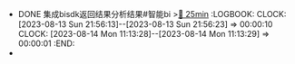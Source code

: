 - DONE 集成bisdk返回结果分析结果#智能bi >[🍅 25min](#agenda-pomo://?t=f-1691933442247-1500)
  :LOGBOOK:
  CLOCK: [2023-08-13 Sun 21:56:13]--[2023-08-13 Sun 21:56:23] =>  00:00:10
  CLOCK: [2023-08-14 Mon 11:13:28]--[2023-08-14 Mon 11:13:29] =>  00:00:01
  :END:
-